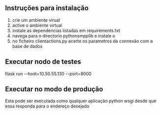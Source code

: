 ## Instruções para instalação
1. crie um ambiente virual  
2. active o ambiente virtual  
3. instale as dependencias listadas em requirements.txt  
4. navega para o directorio pythonsmpplib e instale o  
5. no ficheiro clientactions.py acerte os parametros da connexão com a base de dados  

## Executar nodo de testes  
flask run --host=10.50.55.130 --port=8000

## Executar no modo de produção  
Esta pode ser executada como qualquer aplicação python wsgi desde que essa responda para o endereço desejado

